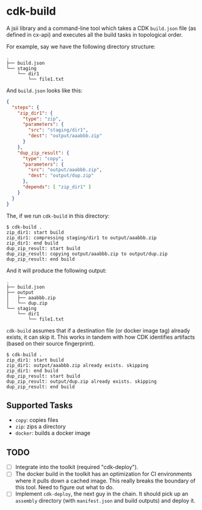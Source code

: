 # cdk-build

A jsii library and a command-line tool which takes a CDK `build.json` file (as
defined in cx-api) and executes all the build tasks in topological order.

For example, say we have the following directory structure:

```
.
├── build.json
└── staging
    └── dir1
        └── file1.txt
```

And `build.json` looks like this:

```json
{
  "steps": {
    "zip_dir1": {
      "type": "zip",
      "parameters": {
        "src": "staging/dir1",
        "dest": "output/aaabbb.zip"
      }
    },
    "dup_zip_result": {
      "type": "copy",
      "parameters": {
        "src": "output/aaabbb.zip",
        "dest": "output/dup.zip"
      },
      "depends": [ "zip_dir1" ]
    }
  }
}
```

The, if we run `cdk-build` in this directory:

```console
$ cdk-build .
zip_dir1: start build
zip_dir1: compressing staging/dir1 to output/aaabbb.zip
zip_dir1: end build
dup_zip_result: start build
dup_zip_result: copying output/aaabbb.zip to output/dup.zip
dup_zip_result: end build
```

And it will produce the following output:

```
.
├── build.json
├── output
│   ├── aaabbb.zip
│   └── dup.zip
└── staging
    └── dir1
        └── file1.txt
```

`cdk-build` assumes that if a destination file (or docker image tag) already exists,
it can skip it. This works in tandem with how CDK identifies artifacts (based on their source fingerprint).

```console
$ cdk-build .
zip_dir1: start build
zip_dir1: output/aaabbb.zip already exists. skipping
zip_dir1: end build
dup_zip_result: start build
dup_zip_result: output/dup.zip already exists. skipping
dup_zip_result: end build
```

## Supported Tasks

 * `copy`: copies files
 * `zip`: zips a directory
 * `docker`: builds a docker image

## TODO

- [ ] Integrate into the toolkit (required "cdk-deploy").
- [ ] The docker build in the toolkit has an optimization for CI environments
      where it pulls down a cached image. This really breaks the boundary of
      this tool. Need to figure out what to do.
- [ ] Implement `cdk-deploy`, the next guy in the chain. It should pick up an
      `assembly` directory (with `manifest.json` and build outputs) and deploy
      it.

